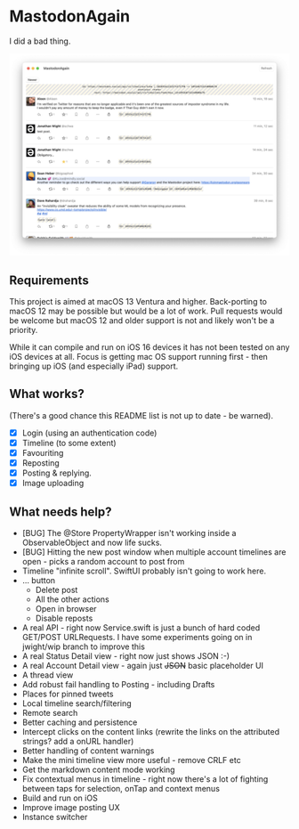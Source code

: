# MastodonAgain

I did a bad thing.

![](Documentation/Screenshot%202022-10-30%20at%2022.38.35.png)

## Requirements

This project is aimed at macOS 13 Ventura and higher. Back-porting to macOS 12 may be possible but would be a lot of work. Pull requests would be welcome but macOS 12 and older support is not and likely won't be a priority.

While it can compile and run on iOS 16 devices it has not been tested on any iOS devices at all. Focus is getting mac OS support running first - then bringing up iOS (and especially iPad) support.

## What works?

(There's a good chance this README list is not up to date - be warned).

- [X] Login (using an authentication code)
- [X] Timeline (to some extent)
- [X] Favouriting
- [X] Reposting
- [X] Posting & replying.
- [X] Image uploading

## What needs help?

- [BUG] The @Store PropertyWrapper isn't working inside a ObservableObject and now life sucks.
- [BUG] Hitting the new post window when multiple account timelines are open - picks a random account to post from
- Timeline "infinite scroll". SwiftUI probably isn't going to work here.
- ... button
  - Delete post
  - All the other actions
  - Open in browser
  - Disable reposts
- A real API - right now Service.swift is just a bunch of hard coded GET/POST URLRequests. I have some experiments going on in jwight/wip branch to improve this
- A real Status Detail view - right now just shows JSON :-)
- A real Account Detail view - again just ~~JSON~~ basic placeholder UI
- A thread view
- Add robust fail handling to Posting - including Drafts
- Places for pinned tweets
- Local timeline search/filtering
- Remote search
- Better caching and persistence
- Intercept clicks on the content links (rewrite the links on the attributed strings? add a onURL handler)
- Better handling of content warnings
- Make the mini timeline view more useful - remove CRLF etc
- Get the markdown content mode working
- Fix contextual menus in timeline - right now there's a lot of fighting between taps for selection, onTap and context menus
- Build and run on iOS
- Improve image posting UX
- Instance switcher
